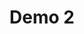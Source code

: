 # Demo 2

<div id="screen"></div>

<script setup>
import { onMounted } from 'vue';
import { Teletext } from '@techandsoftware/teletext';

onMounted(() => {
  const t = Teletext();
  t.addTo('#screen');
  t.setRow(0, 'Direct API use!');
});
</script>